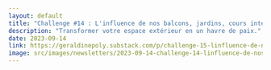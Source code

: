 ```yaml
---
layout: default
title: "Challenge #14 : L'influence de nos balcons, jardins, cours intérieur..."
description: "Transformer votre espace extérieur en un havre de paix."
date: 2023-09-14
link: https://geraldinepoly.substack.com/p/challenge-15-linfluence-de-nos-balcons
image: src/images/newsletters/2023-09-14-challenge-14-linfluence-de-nos-balcons-jardins-cours-intrieur.jpg
---
```

